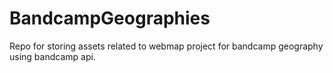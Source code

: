 # BandcampGeographies
Repo for storing assets related to webmap project for bandcamp geography using bandcamp api. 
